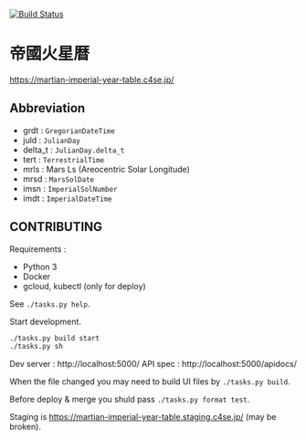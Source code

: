 [![Build Status](https://travis-ci.com/ne-sachirou/martian_imperial_year_table.svg?branch=master)](https://travis-ci.com/ne-sachirou/martian_imperial_year_table)

# 帝國火星暦

https://martian-imperial-year-table.c4se.jp/

## Abbreviation

- grdt : `GregorianDateTime`
- juld : `JulianDay`
- delta_t : `JulianDay.delta_t`
- tert : `TerrestrialTime`
- mrls : Mars Ls (Areocentric Solar Longitude)
- mrsd : `MarsSolDate`
- imsn : `ImperialSolNumber`
- imdt : `ImperialDateTime`

## CONTRIBUTING

Requirements :

- Python 3
- Docker
- gcloud, kubectl (only for deploy)

See `./tasks.py help`.

Start development.

```sh
./tasks.py build start
./tasks.py sh
```

Dev server : http://localhost:5000/
API spec : http://localhost:5000/apidocs/

When the file changed you may need to build UI files by `./tasks.py build`.

Before deploy & merge you shuld pass `./tasks.py format test`.

Staging is https://martian-imperial-year-table.staging.c4se.jp/ (may be broken).
